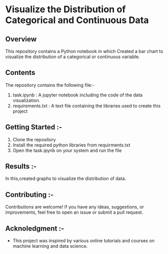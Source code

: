 # Visualize the Distribution of Categorical and Continuous Data

## Overview

This repository contains a Python notebook in which Created a bar chart  to visualize the distribution of a categorical or continuous variable.

## Contents

The repository contains the following file:-

1.  task.ipynb : A jupyter notebook including the code of the data visualization.
2.  requirements.txt : A text file containing the libraries used to create this project

## Getting Started :-

1. Clone the repository
2. Install the required python libraries from requirments.txt
3. Open the task.ipynb on your system and run the file

## Results :-

In this,created graphs to visualize the distribution of data.

## Contributing :-

Contributions are welcome! If you have any ideas, suggestions, or improvements, feel free to open an issue or submit a pull request.

## Acknoledgment :-

- This project was inspired by various online tutorials and courses on machine learning and data science.
